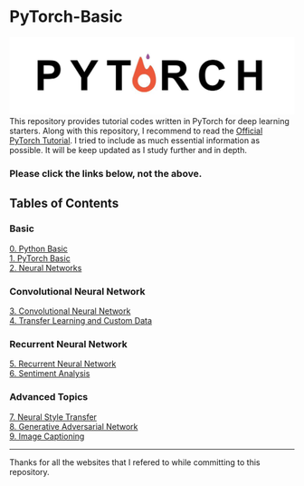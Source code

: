 # PyTorch-Basic
![PyTorch](./Images/PyTorch.jpeg)
This repository provides tutorial codes written in PyTorch for deep learning starters. Along with this repository, I recommend to read the [Official PyTorch Tutorial](https://pytorch.org/tutorials/). I tried to include as much essential information as possible. It will be keep updated as I study further and in depth. 

### Please click the links below, not the above.

## Tables of Contents
### Basic
[0. Python Basic](https://nbviewer.jupyter.org/github/hee9joon/PyTorch-Basic/blob/master/0.%20Python%20Basic.ipynb)
<br> [1. PyTorch Basic](https://nbviewer.jupyter.org/github/hee9joon/PyTorch-Basic/blob/master/1.%20PyTorch%20Basic.ipynb)
<br> [2. Neural Networks](https://nbviewer.jupyter.org/github/hee9joon/PyTorch-Basic/blob/master/2.%20Neural%20Networks.ipynb)

### Convolutional Neural Network
[3. Convolutional Neural Network](https://nbviewer.jupyter.org/github/hee9joon/PyTorch-Basic/blob/master/3.%20Convolutional%20Neural%20Network.ipynb)
<br> [4. Transfer Learning and Custom Data](https://nbviewer.jupyter.org/github/hee9joon/PyTorch-Basic/blob/master/4.%20Transfer%20Learning%20and%20Custom%20Dataset.ipynb)

### Recurrent Neural Network
[5. Recurrent Neural Network](https://nbviewer.jupyter.org/github/hee9joon/PyTorch-Basic/blob/master/5.%20Recurrent%20Neural%20Network.ipynb)
<br> [6. Sentiment Analysis](https://nbviewer.jupyter.org/github/hee9joon/PyTorch-Basic/blob/master/6.%20Sentiment%20Analysis%20with%20an%20RNN.ipynb)

### Advanced Topics
[7. Neural Style Transfer](https://nbviewer.jupyter.org/github/hee9joon/PyTorch-Basic/blob/master/7.%20Neural%20Style%20Transfer.ipynb)
<br> [8. Generative Adversarial Network](https://nbviewer.jupyter.org/github/hee9joon/PyTorch-Basic/blob/master/8.%20Generative%20Adversarial%20Network.ipynb)
<br> [9. Image Captioning](https://nbviewer.jupyter.org/github/hee9joon/PyTorch-Basic/blob/master/9.%20Image%20Captioning.ipynb)

--- 

Thanks for all the websites that I refered to while committing to this repository.
